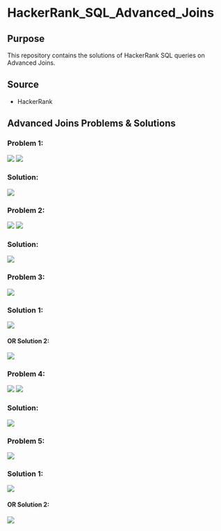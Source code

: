 # HackerRank_SQL_Advanced_Joins

## Purpose

This repository contains the solutions of HackerRank SQL queries on Advanced Joins.

## Source

- HackerRank

## Advanced Joins Problems & Solutions

### Problem 1:

![](resources/question_1_1.png)
![](resources/question_1_2.png)

### Solution:

![](resources/question_1_answer.png)

### Problem 2:

![](resources/question_2_1.png)
![](resources/question_2_2.png)

### Solution:

![](resources/question_2_answer.png)

### Problem 3:

![](resources/question_3_1.png)

### Solution 1:

![](resources/question_3_answer_1.png)

#### OR Solution 2:

![](resources/question_3_answer_2.png)

### Problem 4:

![](resources/question_4_1.png)
![](resources/question_4_2.png)

### Solution:

![](resources/question_4_answer.png)

### Problem 5:

![](resources/question_5_1.png)

### Solution 1:

![](resources/question_5_answer_1.png)

#### OR Solution 2:

![](resources/question_5_answer_2.png)
